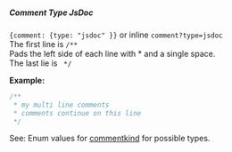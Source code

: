 ##### Comment Type JsDoc

`{comment: {type: "jsdoc" }}` or inline `comment?type=jsdoc`  
The first line is `/**`  
Pads the left side of each line with * and a single space.  
The last lie is ` */`  

**Example:**

```js
/**
 * my multi line comments
 * comments continue on this line
 */
```

See: Enum values for [commentkind](/build-include/enums/enums.commentkind.html) for possible types.  